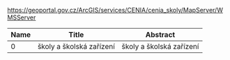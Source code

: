 https://geoportal.gov.cz/ArcGIS/services/CENIA/cenia_skoly/MapServer/WMSServer

|Name|Title|Abstract|
|--|--|--|
|0|školy a školská zařízení|školy a školská zařízení|
